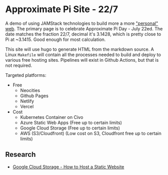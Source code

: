 # Approximate Pi Site - 22/7

A demo of using JAMStack technologies to build more a more ["personal" web](https://yesterweb.org/).  The primary page is to celebrate Approximate Pi Day - July 22ed.  The date matches the fraction 22/7, decimal it's 3.1428, which is pretty close to Pi at ~3.1415.  Good enough for most calculation.

This site will use hugo to generate HTML from the markdown source.  A Linux `Makefile` will contain all the processes needed to build and deploy to various free hosting sites.  Pipelines will exist in Github Actions, but that is not required.

Targeted platforms:

- Free
  - Neocities
  - Github Pages
  - Netlify
  - Vercel
- Cost
  - Kubernetes Container on Civo
  - Azure Static Web Apps (Free up to certain limits)
  - Google Cloud Storage (Free up to certain limits)
  - AWS (S3/Cloudfront) (Low cost on S3, Cloudfront free up to certain limits)


## Research

- [Google Cloud Storage - How to Host a Static Website](https://cloud.google.com/storage/docs/hosting-static-website)